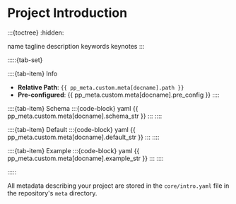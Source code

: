 # Project Introduction

:::{toctree}
:hidden:

name
tagline
description
keywords
keynotes
:::


:::::{tab-set}

::::{tab-item} Info
- **Relative Path**: `{{ pp_meta.custom.meta[docname].path }}`
- **Pre-configured**: {{ pp_meta.custom.meta[docname].pre_config }}
::::

::::{tab-item} Schema
:::{code-block} yaml
{{ pp_meta.custom.meta[docname].schema_str }}
:::
::::

::::{tab-item} Default
:::{code-block} yaml
{{ pp_meta.custom.meta[docname].default_str }}
:::
::::

::::{tab-item} Example
:::{code-block} yaml
{{ pp_meta.custom.meta[docname].example_str }}
:::
::::

:::::


All metadata describing your project are stored in the `core/intro.yaml` file
in the repository's `meta` directory.
